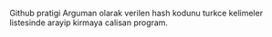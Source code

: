 Github pratigi
Arguman olarak verilen hash kodunu turkce kelimeler listesinde arayip kirmaya calisan program.